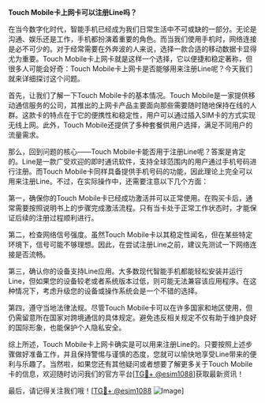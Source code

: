 **Touch Mobile卡上网卡可以注册Line吗？**

在当今数字化时代，智能手机已经成为我们日常生活中不可或缺的一部分。无论是沟通、娱乐还是工作，手机都扮演着重要的角色。而当我们使用手机时，网络连接是必不可少的。对于经常需要在外奔波的人来说，选择一款合适的移动数据卡显得尤为重要。Touch Mobile卡上网卡就是这样一个选择，它以便捷和稳定著称，但很多人可能会好奇：Touch Mobile卡上网卡是否能够用来注册Line呢？今天我们就来详细探讨这个问题。

首先，让我们了解一下Touch Mobile卡的基本情况。Touch Mobile是一家提供移动通信服务的公司，其推出的上网卡产品主要面向那些需要随时随地保持在线的人群。这款卡的特点在于它的便携性和稳定性，用户可以通过插入SIM卡的方式实现无线上网。此外，Touch Mobile还提供了多种套餐供用户选择，满足不同用户的流量需求。

那么，回到问题的核心——Touch Mobile卡能否用于注册Line呢？答案是肯定的。Line是一款广受欢迎的即时通讯软件，支持全球范围内的用户通过手机号码进行注册。而Touch Mobile卡同样具备提供手机号码的功能，因此理论上完全可以用来注册Line。不过，在实际操作中，还需要注意以下几个方面：

第一，确保你的Touch Mobile卡已经成功激活并可以正常使用。在购买卡后，通常需要按照说明书上的步骤完成激活流程。只有当卡处于正常工作状态时，才能保证后续的注册过程顺利进行。

第二，检查网络信号强度。虽然Touch Mobile卡以其稳定性闻名，但在某些特定环境下，信号可能不够理想。因此，在尝试注册Line之前，建议先测试一下网络连接是否流畅。

第三，确认你的设备支持Line应用。大多数现代智能手机都能轻松安装并运行Line，但如果您的设备较老或者系统版本过低，则可能无法兼容该应用程序。在这种情况下，考虑升级您的设备或操作系统会是一个不错的选择。

第四，遵守当地法律法规。尽管Touch Mobile卡可以在许多国家和地区使用，但仍需留意所在国家对跨境通信的具体规定。避免违反相关规定不仅有助于维护良好的国际形象，也能保护个人隐私安全。

综上所述，Touch Mobile卡上网卡确实是可以用来注册Line的。只要按照上述步骤做好准备工作，并且保持警惕与谨慎的态度，您就可以愉快地享受Line带来的便利与乐趣了。当然啦，如果您还有其他疑问或者想要了解更多关于Touch Mobile卡的信息，欢迎随时访问我们的官方平台[[TG💪+ @esim1088](https://t.me/s/esim1088)]获取最新资讯！

最后，请记得关注我们哦！[[TG💪+ @esim1088](https://t.me/s/esim1088) ![Image](https://i.postimg.cc/4NQfJmqS/Snipaste-2025-05-13-00-14-12.png)]